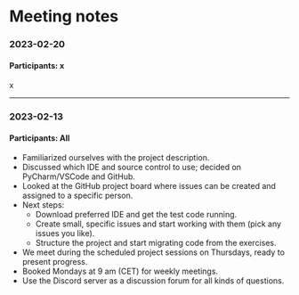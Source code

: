 # Meeting notes

### 2023-02-20
#### Participants: x
x

***

### 2023-02-13
#### Participants: All
* Familiarized ourselves with the project description.
* Discussed which IDE and source control to use; decided on PyCharm/VSCode and GitHub.
* Looked at the GitHub project board where issues can be created and assigned to a specific person.
* Next steps:
  * Download preferred IDE and get the test code running.
  * Create small, specific issues and start working with them (pick any issues you like).
  * Structure the project and start migrating code from the exercises.
* We meet during the scheduled project sessions on Thursdays, ready to present progress.
* Booked Mondays at 9 am (CET) for weekly meetings.
* Use the Discord server as a discussion forum for all kinds of questions.
